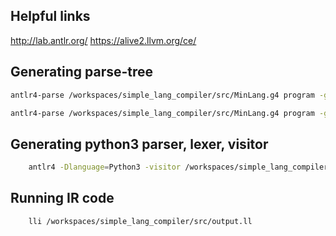 ## Helpful links
http://lab.antlr.org/
https://alive2.llvm.org/ce/

## Generating parse-tree
```bash
antlr4-parse /workspaces/simple_lang_compiler/src/MinLang.g4 program -gui
```
```bash
antlr4-parse /workspaces/simple_lang_compiler/src/MinLang.g4 program -gui /workspaces/simple_lang_compiler/src/input.txt
```

## Generating python3 parser, lexer, visitor
```bash
    antlr4 -Dlanguage=Python3 -visitor /workspaces/simple_lang_compiler/src/MinLang.g4 -o /workspaces/simple_lang_compiler/src/antlr
```

## Running IR code
```bash
    lli /workspaces/simple_lang_compiler/src/output.ll
```